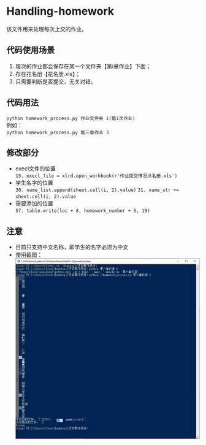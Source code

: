 # Handling-homework
该文件用来处理每次上交的作业。

## 代码使用场景
1. 每次的作业都会保存在某一个文件夹【第i章作业】下面；
2. 存在花名册【花名册.xls】；
3. 只需要判断是否提交，无关对错。

## 代码用法
`python homework_process.py 作业文件夹 i(第i次作业)`  
例如：  
`python homework_process.py 第三章作业 3`

## 修改部分
* execl文件的位置  
`15. execl_file = xlrd.open_workbook(r'作业提交情况点名册.xls')`  
* 学生名字的位置  
`30. name_list.append(sheet.cell(i, 2).value)`
`31. name_str += sheet.cell(i, 2).value`  
* 需要添加的位置  
`57. table.write(loc + 8, homework_number + 5, 10)`

## 注意
* 目前只支持中文名称，即学生的名字必须为中文  
* 使用截图：  
![Image text](https://github.com/NiceBlooming/Handling-homework/blob/df0166a9a5476d743bf73aeac15a96e7b84f9d0c/%E8%BF%90%E8%A1%8C%E6%88%AA%E5%9B%BE.jpg)
